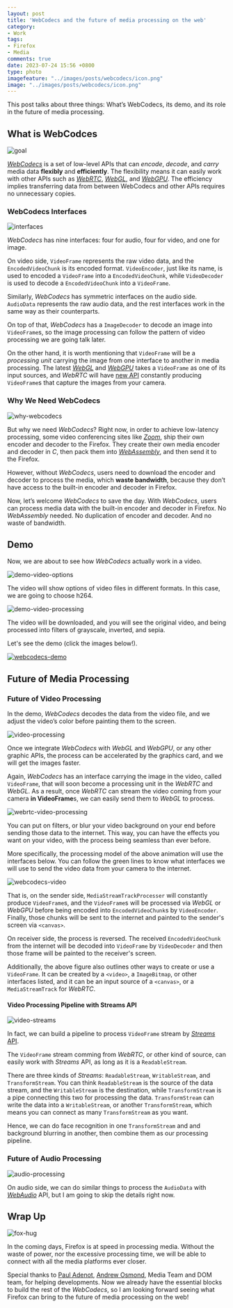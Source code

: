 ```yaml
---
layout: post
title: 'WebCodecs and the future of media processing on the web'
category:
- Work
tags:
- Firefox
- Media
comments: true
date: 2023-07-24 15:56 +0800
type: photo
imagefeature: "../images/posts/webcodecs/icon.png"
image: "../images/posts/webcodecs/icon.png"
---
```


This post talks about three things: What’s WebCodecs, its demo, and its role in the future of media processing.

<!--read more-->

## What is WebCodces

![goal][goal]

[*WebCodecs*][webcodecs-api] is a set of low-level APIs that can *encode*, *decode*, and *carry* media data **flexibly** and **efficiently**. The flexibility means it can easily work with other APIs such as [*WebRTC*][webrtc-api], [*WebGL*][webgl-api], and [*WebGPU*][webgpu-api]. The efficiency implies transferring data from between WebCodecs and other APIs requires no unnecessary copies.

### WebCodecs Interfaces

![interfaces][interfaces]

*WebCodecs* has nine interfaces: four for audio, four for video, and one for image.

On video side, `VideoFrame` represents the raw video data, and the `EncodedVideoChunk` is its encoded format. `VideoEncoder`, just like its name, is used to encoded a `VideoFrame` into a `EncodedVideoChunk`, while `VideoDecoder` is used to decode a `EncodedVideoChunk` into a `VideoFrame`.

Similarly, *WebCodecs* has symmetric interfaces on the audio side. `AudioData` represents the raw audio data, and the rest interfaces work in the same way as their counterparts.

On top of that, *WebCodecs* has a `ImageDecoder` to decode an image into `VideoFrame`s, so the image processing can follow the pattern of video processing we are going talk later.

On the other hand, it is worth mentioning that `VideoFrame` will be a *processing unit* carrying the image from one interface to another in media processing. The latest [*WebGL*][videoframe-in-webgl] and [*WebGPU*][videoframe-in-webgpu] takes a `VideoFrame` as one of its input sources, and *WebRTC* will have [new API]([insertable-streams]) constantly producing `VideoFrame`s that capture the images from your camera.

### Why We Need WebCodecs

![why-webcodecs][why-webcodecs]

But why we need *WebCodecs*? Right now, in order to achieve low-latency processing, some video conferencing sites like [*Zoom*][zoom-hack], ship their own encoder and decoder to the Firefox. They create their own media encoder and decoder in *C*, then pack them into [*WebAssembly*][wasm], and then send it to the Firefox.

However, without *WebCodecs*, users need to download the encoder and decoder to process the media, which **waste bandwidth**, because they don’t have access to the built-in encoder and decoder in Firefox.

Now, let’s welcome *WebCodecs* to save the day. With *WebCodecs*, users can process media data with the built-in encoder and decoder in Firefox. No *WebAssembly* needed. No duplication of encoder and decoder. And no waste of bandwidth.

## Demo

Now, we are about to see how *WebCodecs* actually work in a video.

![demo-video-options][demo-video-options]

The video will show options of video files in different formats. In this case, we are going to choose h264.

![demo-video-processing][demo-video-processing]

The video will be downloaded, and you will see the original video, and being processed into filters of grayscale, inverted, and sepia.

Let's see the demo (click the images below!).

[![webcodecs-demo](https://img.youtube.com/vi/TMUfP9jXKjc/0.jpg)](https://youtu.be/TMUfP9jXKjc)

## Future of Media Processing

### Future of Video Processing

In the demo, *WebCodecs* decodes the data from the video file, and we adjust the video’s color before painting them to the screen.

![video-processing][video-processing]

Once we integrate *WebCodecs* with *WebGL* and *WebGPU*, or any other graphic APIs, the process can be accelerated by the graphics card, and we will get the images faster.

Again, *WebCodecs* has an interface carrying the image in the video, called `VideoFrame`, that will soon become a processing unit in the *WebRTC* and *WebGL*. As a result, once *WebRTC* can stream the video coming from your camera **in VideoFrame**s, we can easily send them to *WebGL* to process.

![webrtc-video-processing][webrtc-video-processing]

You can put on filters, or blur your video background on your end before sending those data to the internet.
This way, you can have the effects you want on your video, with the process being seamless than ever before.

More specifically, the processing model of the above animation will use the interfaces below. You can follow the green lines to know what interfaces we will use to send the video data from your camera to the internet.

![webcodecs-video][webcodecs-video]

That is, on the sender side, `MediaStreamTrackProcesser` will constantly produce `VideoFrame`s, and the `VideoFrame`s will be processed via *WebGL* or *WebGPU* before being encoded into `EncodedVideoChunk`s by `VideoEncoder`. Finally, those chunks will be sent to the internet and painted to the sender's screen via `<canvas>`.

On receiver side, the process is reversed. The received `EncodedVideoChunk` from the internet will be decoded into `VideoFrame` by `VideoDecoder` and then those frame will be painted to the receiver's screen.

Additionally, the above figure also outlines other ways to create or use a `VideoFrame`. It can be created by a `<video>`, a `ImageBitmap`, or other interfaces listed, and it can be an input source of a `<canvas>`, or a `MediaStreamTrack` for *WebRTC*.
#### Video Processing Pipeline with Streams API

![video-streams][video-streams]

In fact, we can build a pipeline to process `VideoFrame` stream by [*Streams* API][streams-api].

The `VideoFrame` stream comming from *WebRTC*, or other kind of source, can easily work with *Streams* API, as long as it is a `ReadableStream`.

There are three kinds of *Streams*: `ReadableStream`, `WritableStream`, and `TransformStream`. You can think `ReadableStream` is the source of the data stream, and the `WritableStream` is the destination, while `TransformStream` is a pipe connecting this two for processing the data. `TransformStream` can write the data into a `WritableStream`, or another `TransformStream`, which means you can connect as many `TransformStream` as you want.

Hence, we can do face recognition in one `TransformStream` and
and background blurring in another, then combine them as our processing pipeline.

### Future of Audio Processing

![audio-processing][audio-processing]

On audio side, we can do similar things to process the `AudioData` with [*WebAudio*][webaudio-api] API, but I am going to skip the details right now.

## Wrap Up

![fox-hug][fox-hug]

In the coming days, Firefox is at speed in processing media. Without the waste of power, nor the excessive processing time, we will be able to connect with all the media platforms ever closer.

Special thanks to [Paul Adenot](https://github.com/padenot), [Andrew Osmond](https://github.com/aosmond), Media Team and DOM team, for helping developments. Now we already have the essential blocks to build the rest of the *WebCodecs*, so I am looking forward seeing what Firefox can bring to the future of media processing on the web!

[webcodecs-api]: https://developer.mozilla.org/en-US/docs/Web/API/WebCodecs_API
[webrtc-api]: https://developer.mozilla.org/en-US/docs/Web/API/WebRTC_API
[webgl-api]: https://developer.mozilla.org/en-US/docs/Web/API/WebGL_API
[webgpu-api]: https://developer.mozilla.org/en-US/docs/Web/API/WebGPU_API
[goal]: ../images/posts/webcodecs/webcodecs-goal.png "WebCodecs Goal"
[interfaces]: ../images/posts/webcodecs/interfaces.png "WebCodecs Interfaces"
[videoframe-in-webgl]: https://registry.khronos.org/webgl/specs/latest/1.0/#5.14 "VideoFrame in WebGL"
[videoframe-in-webgpu]: https://gpuweb.github.io/gpuweb/#external-texture-creation "VideoFrame in WebGPU"
[insertable-streams]: https://github.com/w3c/mediacapture-transform "Insertable Streams of Media"
[why-webcodecs]: ../images/posts/webcodecs/why-webcodecs.gif "Why WebCodecs"
[zoom-hack]: https://webrtchacks.com/zoom-avoids-using-webrtc/
[wasm]: https://developer.mozilla.org/en-US/docs/WebAssembly
[demo-video-options]: ../images/posts/webcodecs/webcodecs-video-options.png "Video Options in demo"
[demo-video-processing]: ../images/posts/webcodecs/webcodecs-processing-and-stat.png "Video Processings in demo"
[video-processing]: ../images/posts/webcodecs/webcodecs-video-processing.gif "Future of Video Processing"
[webrtc-video-processing]: ../images/posts/webcodecs/webrtc-webcodecs.gif "Future of Video Processing"
[webcodecs-video]: ../images/posts/webcodecs/webcodecs-video.png "Future of Video Processing Interfaces"
[video-streams]: ../images/posts/webcodecs/streams-api.png "Video Processing Pipeline with Streams API"
[streams-api]: https://developer.mozilla.org/en-US/docs/Web/API/Streams_API
[audio-processing]: ../images/posts/webcodecs/webcodecs-audio.png "Future of Audio Processing"
[webaudio-api]: https://developer.mozilla.org/en-US/docs/Web/API/Web_Audio_API
[fox-hug]: ../images/posts/webcodecs/fox-hug-media-platforms.png
[fx-webcodecs-July-25-2023]: https://github.com/mozilla/gecko-dev/tree/28f4536791dc9f145984ec9004102982ee6cc905/dom/media/webcodecs